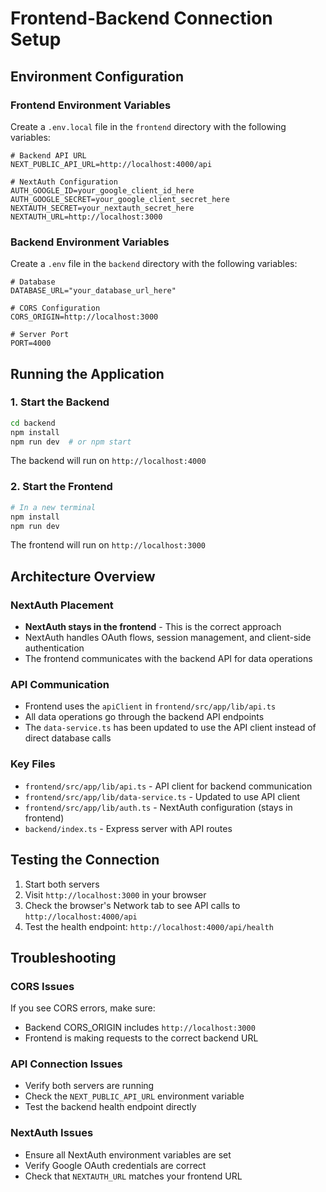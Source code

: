 # Frontend-Backend Connection Setup

## Environment Configuration

### Frontend Environment Variables

Create a `.env.local` file in the `frontend` directory with the following variables:

```env
# Backend API URL
NEXT_PUBLIC_API_URL=http://localhost:4000/api

# NextAuth Configuration
AUTH_GOOGLE_ID=your_google_client_id_here
AUTH_GOOGLE_SECRET=your_google_client_secret_here
NEXTAUTH_SECRET=your_nextauth_secret_here
NEXTAUTH_URL=http://localhost:3000
```

### Backend Environment Variables

Create a `.env` file in the `backend` directory with the following variables:

```env
# Database
DATABASE_URL="your_database_url_here"

# CORS Configuration
CORS_ORIGIN=http://localhost:3000

# Server Port
PORT=4000
```

## Running the Application

### 1. Start the Backend

```bash
cd backend
npm install
npm run dev  # or npm start
```

The backend will run on `http://localhost:4000`

### 2. Start the Frontend

```bash
# In a new terminal
npm install
npm run dev
```

The frontend will run on `http://localhost:3000`

## Architecture Overview

### NextAuth Placement

- **NextAuth stays in the frontend** - This is the correct approach
- NextAuth handles OAuth flows, session management, and client-side authentication
- The frontend communicates with the backend API for data operations

### API Communication

- Frontend uses the `apiClient` in `frontend/src/app/lib/api.ts`
- All data operations go through the backend API endpoints
- The `data-service.ts` has been updated to use the API client instead of direct database calls

### Key Files

- `frontend/src/app/lib/api.ts` - API client for backend communication
- `frontend/src/app/lib/data-service.ts` - Updated to use API client
- `frontend/src/app/lib/auth.ts` - NextAuth configuration (stays in frontend)
- `backend/index.ts` - Express server with API routes

## Testing the Connection

1. Start both servers
2. Visit `http://localhost:3000` in your browser
3. Check the browser's Network tab to see API calls to `http://localhost:4000/api`
4. Test the health endpoint: `http://localhost:4000/api/health`

## Troubleshooting

### CORS Issues

If you see CORS errors, make sure:

- Backend CORS_ORIGIN includes `http://localhost:3000`
- Frontend is making requests to the correct backend URL

### API Connection Issues

- Verify both servers are running
- Check the `NEXT_PUBLIC_API_URL` environment variable
- Test the backend health endpoint directly

### NextAuth Issues

- Ensure all NextAuth environment variables are set
- Verify Google OAuth credentials are correct
- Check that `NEXTAUTH_URL` matches your frontend URL
